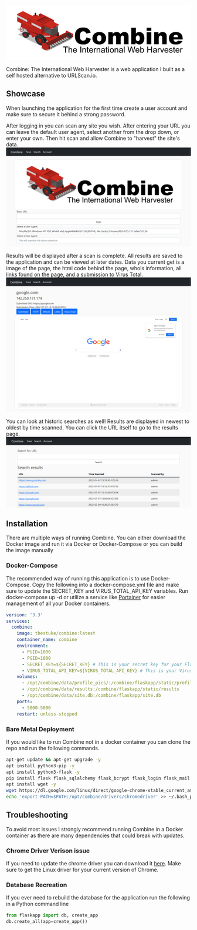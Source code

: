 ![Combine](/flaskapp/static/img/combine-logo.png)

Combine: The International Web Harvester is a web application I built as a self hosted alternative to URLScan.io.

## Showcase
When launching the application for the first time create a user account and make sure to secure it behind a strong password.

After logging in you can scan any site you wish. After entering your URL you can leave the default user agent, select another from the drop down, or enter your own. Then hit scan and allow Combine to "harvest" the site's data.
![Scan](/flaskapp/static/img/scan.png)

Results will be displayed after a scan is complete. All results are saved to the application and can be viewed at later dates. Data you current get is a image of the page, the html code behind the page, whois information, all links found on the page, and a submission to Virus Total.
![Results](/flaskapp/static/img/results.png)

You can look at historic searches as well! Results are displayed in newest to oldest by time scanned. You can click the URL itself to go to the results page.
![Search](/flaskapp/static/img/search.png)

## Installation
There are multiple ways of running Combine. You can either download the Docker image and run it via Docker or Docker-Compose or you can build the image manually


### Docker-Compose
The recommended way of running this application is to use Docker-Compose. Copy the following into a docker-compose.yml file and make sure to update the SECRET_KEY and VIRUS_TOTAL_API_KEY variables. Run docker-compose up -d or utilize a service like [Portainer](https://www.portainer.io/) for easier management of all your Docker containers.

```yml
version: '3.3'
services:
  combine:
    image: thestuke/combine:latest
    container_name: combine
    environment:
      - PUID=1000
      - PGID=1000
      - SECRET_KEY=${SECRET_KEY} # This is your secret key for your Flask application
      - VIRUS_TOTAL_API_KEY=${VIRUS_TOTAL_API_KEY} # This is your VirusTotal API Key
    volumes:
      - /opt/combine/data/profile_pics/:/combine/flaskapp/static/profile_pics
      - /opt/combine/data/results:/combine/flaskapp/static/results
      - /opt/combine/data/site.db:/combine/flaskapp/site.db
    ports:
      - 5000:5000
    restart: unless-stopped
```

### Bare Metal Deployment
If you would like to run Combine not in a docker container you can clone the repo and run the following commands.

```bash
apt-get update && apt-get upgrade -y
apt install python3-pip -y
apt install python3-flask -y
pip install flask flask_sqlalchemy flask_bcrypt flask_login flask_mail flask_wtf email_validator Pillow python-whois bs4 Selenium Selenium-Screenshot requests
apt install wget -y
wget https://dl.google.com/linux/direct/google-chrome-stable_current_amd64.deb && apt install ./google-chrome-stable_current_amd64.deb -y && rm google-chrome-stable_current_amd64.deb
echo 'export PATH=$PATH:/opt/combine/drivers/chromedriver' >> ~/.bash_profile
```

## Troubleshooting
To avoid most issues I strongly recommend running Combine in a Docker container as there are many dependencies that could break with updates.

### Chrome Driver Verison issue
If you need to update the chrome driver you can download it [here](https://chromedriver.chromium.org/downloads). Make sure to get the Linux driver for your current version of Chrome.

### Database Recreation
If you ever need to rebuild the database for the application run the following in a Python command line
```python
from flaskapp import db, create_app
db.create_all(app=create_app())
```